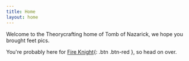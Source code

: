 ```yaml
---
title: Home
layout: home
---
```


Welcome to the Theorycrafting home of Tomb of Nazarick, we hope you brought feet pics.

You're probably here for [Fire Knight](pages/fire-knight){: .btn .btn-red }, so head on over.
